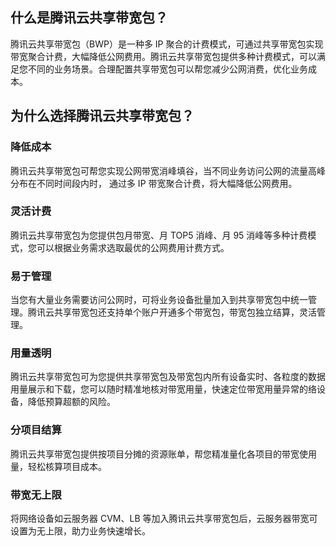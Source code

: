 ## 什么是腾讯云共享带宽包？
腾讯云共享带宽包（BWP）是一种多 IP 聚合的计费模式，可通过共享带宽包实现带宽聚合计费，大幅降低公网费用。腾讯云共享带宽包提供多种计费模式，可以满足您不同的业务场景。合理配置共享带宽包可以帮您减少公网消费，优化业务成本。

## 为什么选择腾讯云共享带宽包？
### 降低成本
腾讯云共享带宽包可帮您实现公网带宽消峰填谷，当不同业务访问公网的流量高峰分布在不同时间段内时， 通过多 IP 带宽聚合计费，将大幅降低公网费用。
 
### 灵活计费 
腾讯云共享带宽包为您提供包月带宽、月 TOP5 消峰、月 95 消峰等多种计费模式，您可以根据业务需求选取最优的公网费用计费方式。
 
### 易于管理 
当您有大量业务需要访问公网时，可将业务设备批量加入到共享带宽包中统一管理。腾讯云共享带宽包还支持单个账户开通多个带宽包，带宽包独立结算，灵活管理。
 
### 用量透明 
腾讯云共享带宽包可为您提供共享带宽包及带宽包内所有设备实时、各粒度的数据用量展示和下载，您可以随时精准地核对带宽用量，快速定位带宽用量异常的络设备，降低预算超额的风险。

### 分项目结算 
腾讯云共享带宽包提供按项目分摊的资源账单，帮您精准量化各项目的带宽使用量，轻松核算项目成本。

### 带宽无上限 
将网络设备如云服务器 CVM、LB 等加入腾讯云共享带宽包后，云服务器带宽可设置为无上限，助力业务快速增长。
